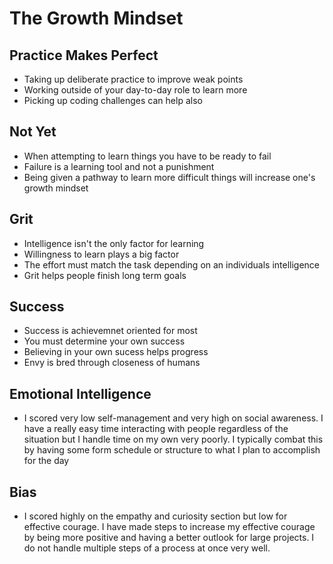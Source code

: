 # The Growth Mindset


## Practice Makes Perfect

* Taking up deliberate practice to improve weak points
* Working outside of your day-to-day role to learn more
* Picking up coding challenges can help also

## Not Yet

* When attempting to learn things you have to be ready to fail
* Failure is a learning tool and not a punishment
* Being given a pathway to learn more difficult things will increase one's growth mindset 

## Grit 

* Intelligence isn't the only factor for learning
* Willingness to learn plays a big factor
* The effort must match the task depending on an individuals intelligence
* Grit helps people finish long term goals 

## Success 

* Success is achievemnet oriented for most
* You must determine your own success
* Believing in your own sucess helps progress 
* Envy is bred through closeness of humans 

## Emotional Intelligence

* I scored very low self-management and very high on social awareness. I have a really easy time interacting with people regardless of the situation but I handle time on my own very poorly. I typically combat this by having some form schedule or structure to what I plan to accomplish for the day 

## Bias

* I scored highly on the empathy and curiosity section but low for effective courage. I have made steps to increase my effective courage by being more positive and having a better outlook for large projects. I do not handle multiple steps of a process at once very well. 